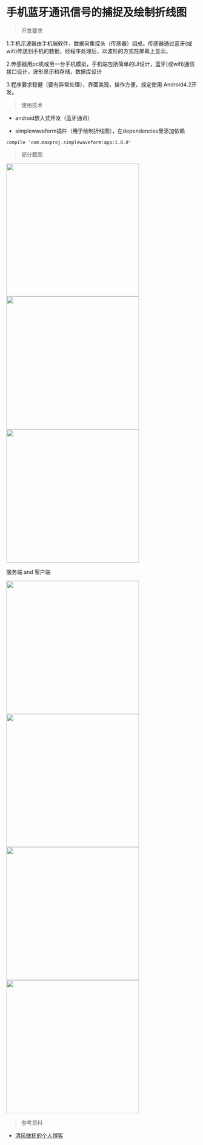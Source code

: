 # 手机蓝牙通讯信号的捕捉及绘制折线图

> 开发要求

1.手机示波器由手机端软件，数据采集探头（传感器）组成。传感器通过蓝牙(或wifi)传送到手机的数据，经程序处理后，以波形的方式在屏幕上显示。

2.传感器用pc机或另一台手机模拟，手机端包括简单的UI设计，蓝牙(或wifi)通信接口设计，波形显示和存储，数据库设计

3.程序要求稳健（要有异常处理），界面美观，操作方便，规定使用 Android4.2开发。

> 使用技术

- android嵌入式开发（蓝牙通讯）

- simplewaveform插件（用于绘制折线图），在dependencies里添加依赖
```
compile 'com.maxproj.simplewaveform:app:1.0.0'
```

> 部分截图

<div>
<img src="https://github.com/redlyons1028/picture/blob/master/bluetooth_chat_1.png" height="350px"/>
<img src="https://github.com/redlyons1028/picture/blob/master/bluetooth_chat_2.png" height="350px"/>
<img src="https://github.com/redlyons1028/picture/blob/master/bluetooth_chat_3.png" height="350px"/>
<br>
<p>服务端 and 客户端</p>
<img src="https://github.com/redlyons1028/picture/blob/master/bluetooth_chat_4.jpg" height="350px"/>
<img src="https://github.com/redlyons1028/picture/blob/master/bluetooth_chat_5.png" height="350px"/>
<br>
<img src="https://github.com/redlyons1028/picture/blob/master/bluetooth_chat_6.png" height="350px"/>
<img src="https://github.com/redlyons1028/picture/blob/master/bluetooth_chat_7.jpg" height="350px"/>
</div>

> 参考资料

- [清风微抚的个人博客](http://blog.csdn.net/max2005/article/details/50507727)

